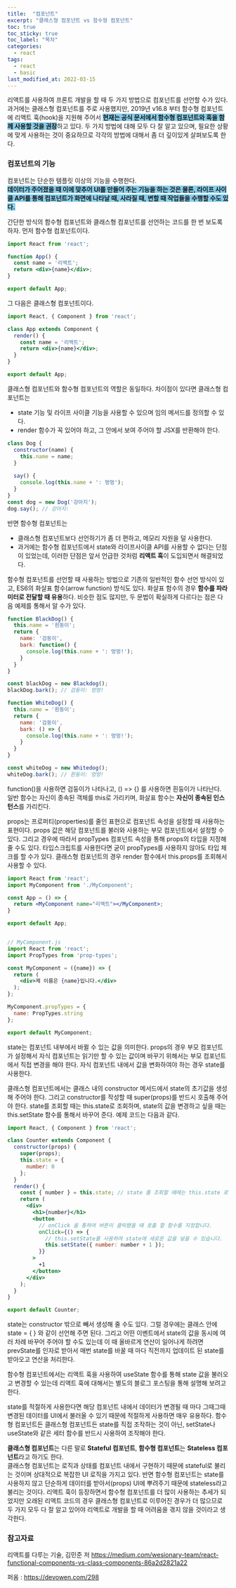 ```yaml
---
title:  "컴포넌트"
excerpt: "클래스형 컴포넌트 vs 함수형 컴포넌트"
toc: true
toc_sticky: true
toc_label: "목차"
categories:
  - react
tags:
  - react
  - basic
last_modified_at: 2022-03-15
---
```




리액트를 사용하여 프론트 개발을 할 때 두 가지 방법으로 컴포넌트를 선언할 수가 있다. 과거에는 클래스형 컴포넌트를 주로 사용했지만, 2019년 v16.8 부터 함수형 컴포넌트에 리액트 훅(hook)을 지원해 주어서 <span style="background:skyblue;">**현재는 공식 문서에서 함수형 컴포넌트와 훅을 함께 사용할 것을 권장**</span>하고 있다. 두 가지 방법에 대해 모두 다 잘 알고 있으며, 필요한 상황에 맞게 사용하는 것이 중요하므로 각각의 방법에 대해서 좀 더 깊이있게 살펴보도록 한다.

### 컴포넌트의 기능
컴포넌트는 단순한 템플릿 이상의 기능을 수행한다.  
<span style="background:skyblue;">**데이터가 주어졌을 때 이에 맞추어 UI를 만들어 주는 기능을 하는 것은 물론, 라이프 사이클 API를 통해 컴포넌트가 화면에 나타날 때, 사라질 때, 변할 때 작업들을 수행할 수도 있다.**</span>  

간단한 방식의 함수형 컴포넌트와 클래스형 컴포넌트를 선언하는 코드를 한 번 보도록 하자. 먼저 함수형 컴포넌트이다.

```jsx
import React from 'react';

function App() {
  const name = '리액트';
  return <div>{name}</div>;
}

export default App;
```

그 다음은 클래스형 컴포넌트이다.

```jsx
import React, { Component } from 'react';

class App extends Component {
  render() {
    const name = '리액트';
    return <div>{name}</div>;
  }
}

export default App;
```

클래스형 컴포넌트와 함수형 컴포넌트의 역할은 동일하다. 차이점이 있다면 클래스형 컴포넌트는
- state 기능 및 라이프 사이클 기능을 사용할 수 있으며 임의 메서드를 정의할 수 있다.
- render 함수가 꼭 있어야 하고, 그 안에서 보여 주어야 할 JSX를 반환해야 한다. 

```jsx
class Dog {
  constructor(name) {
    this.name = name;
  }
  
  say() {
    console.log(this.name + ': 멍멍');
  }
}
const dog = new Dog('강아지');
dog.say(); // 강아지: 
```

반면 함수형 컴포넌트는 
- 클래스형 컴포넌트보다 선언하기가 좀 더 편하고, 메모리 자원을 덜 사용한다.
- 과거에는 함수형 컴포넌트에서 state와 라이프사이클 API를 사용할 수 없다는 단점이 있었는데, 이러한 단점은 앞서 언급한 것처럼 **리액트 훅**이 도입되면서 해결되었다. 

함수형 컴포넌트를 선언할 때 사용하는 방법으로 기존의 일반적인 함수 선언 방식이 있고, ES6의 화살표 함수(arrow function) 방식도 있다. 화살표 함수의 경우 **함수를 파라미터로 전달할 때 유용**하다. 비슷한 점도 많지만, 두 문법이 확실하게 다르다는 점은 다음 예제를 통해서 알 수가 있다.

```jsx
function BlackDog() {
  this.name = '흰둥이';
  return {
    name: '검둥이',
    bark: function() {
      console.log(this.name + ': 멍멍!');
    }
  }
}

const blackDog = new Blackdog();
blackDog.bark(); // 검둥이: 멍멍!

function WhiteDog() {
  this.name = '흰둥이';
  return {
    name: '검둥이',
    bark: () => {
      console.log(this.name + ': 멍멍!');
    }
  }
}

const whiteDog = new Whitedog();
whiteDog.bark(); // 흰둥이: 멍멍!
```

function()을 사용하면 검둥이가 나타나고, () => {} 를 사용하면 흰둥이가 나타난다. 일반 함수는 자신이 종속된 객체를 this로 가리키며, 화살표 함수는 **자신이 종속된 인스턴스**를 가리킨다.

props는 프로퍼티(properties)를 줄인 표현으로 컴포넌트 속성을 설정할 때 사용하는 표현이다. props 값은 해당 컴포넌트를 불러와 사용하는 부모 컴포넌트에서 설정할 수 있다. 그리고 경우에 따라서 propTypes 컴포넌트 속성을 통해 props의 타입을 지정해 줄 수도 있다. 타입스크립트를 사용한다면 굳이 propTypes를 사용하지 않아도 타입 체크를 할 수가 있다. 클래스형 컴포넌트의 경우 render 함수에서 this.props를 조회해서 사용할 수 있다.

```jsx
import React from 'react';
import MyComponent from './MyComponent';

const App = () => {
  return <MyComponent name="리액트"></MyComponent>;
}

export default App;


// MyComponent.js
import React from 'react';
import PropTypes from 'prop-types';

const MyComponent = ({name}) => {
  return (
    <div>제 이름은 {name}입니다.</div>
  );
};

MyComponent.propTypes = {
  name: PropTypes.string
};

export default MyComponent;
```
state는 컴포넌트 내부에서 바뀔 수 있는 값을 의미한다. props의 경우 부모 컴포넌트가 설정해서 자식 컴포넌트는 읽기만 할 수 있는 값이며 바꾸기 위해서는 부모 컴포넌트에서 직접 변경을 해야 한다. 자식 컴포넌트 내에서 값을 변화하여야 하는 경우 state를 사용한다.

클래스형 컴포넌트에서는 클래스 내의 constructor 메서드에서 state의 초기값을 생성해 주어야 한다. 그리고 constructor를 작성할 때 super(props)를 반드시 호출해 주어야 한다. state를 조회할 때는 this.state로 조회하며, state의 값을 변경하고 싶을 때는 this.setState 함수를 통해서 바꾸어 준다. 예제 코드는 다음과 같다.

```jsx
import React, { Component } from 'react';

class Counter extends Component {
  constructor(props) {
    super(props);
    this.state = {
      number: 0
    };
  }
  render() {
    const { number } = this.state; // state 를 조회할 때에는 this.state 로 조회합니다.
    return (
      <div>
        <h1>{number}</h1>
        <button
          // onClick 을 통하여 버튼이 클릭됐을 때 호출 할 함수를 지정합니다.
          onClick={() => {
            // this.setState를 사용하여 state에 새로운 값을 넣을 수 있습니다.
            this.setState({ number: number + 1 });
          }}
        >
          +1
        </button>
      </div>
    );
  }
}

export default Counter;
```
state는 constructor 밖으로 빼서 생성해 줄 수도 있다. 그럴 경우에는 클래스 안에 state = { } 와 같이 선언해 주면 된다. 그리고 어떤 이벤트에서 state의 값을 동시에 여러 차례 바꾸어 주어야 할 수도 있는데 이 때 올바르게 연산이 일어나게 하려면 prevState를 인자로 받아서 매번 state를 바꿀 때 마다 직전까지 업데이트 된 state를 받아오고 연산을 처리한다.  

함수형 컴포넌트에서는 리액트 훅을 사용하여 useState 함수를 통해 state 값을 불러오고 변경할 수 있는데 리액트 훅에 대해서는 별도의 블로그 포스팅을 통해 설명해 보려고 한다.  

state를 적절하게 사용한다면 해당 컴포넌트 내에서 데이터가 변경될 때 마다 그때그때 변경된 데이터를 UI에서 불러올 수 있기 때문에 적절하게 사용하면 매우 유용하다. 함수형 컴포넌트든 클래스형 컴포넌트든 state를 직접 조작하는 것이 아닌, setState나 useState와 같은 세터 함수를 반드시 사용하여 조작해야 한다.

**클래스형 컴포넌트**는 다른 말로 **Stateful 컴포넌트**, 
**함수형 컴포넌트**는 **Stateless 컴포넌트**라고 하기도 한다.   
클래스형 컴포넌트는 로직과 상태를 컴포넌트 내에서 구현하기 때문에 stateful로 불리는 것이며 상대적으로 복잡한 UI 로직을 가지고 있다. 반면 함수형 컴포넌트는 state를 사용하지 않고 단순하게 데이터를 받아서(props) UI에 뿌려주기 때문에 stateless라고 불리는 것이다. 리액트 훅이 등장하면서 함수형 컴포넌트를 더 많이 사용하는 추세가 되었지만 오래된 리액트 코드의 경우 클래스형 컴포넌트로 이루어진 경우가 더 많으므로 두 가지 모두 다 잘 알고 있어야 리액트로 개발을 할 때 어려움을 겪지 않을 것이라고 생각한다.

 

### 참고자료
리액트를 다루는 기술, 김민준 저
https://medium.com/wesionary-team/react-functional-components-vs-class-components-86a2d2821a22

퍼옴 : https://devowen.com/298